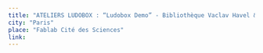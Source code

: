 ```yaml
---
title: "ATELIERS LUDOBOX : “Ludobox Demo” - Bibliothèque Vaclav Havel & “Game Design Open Source”"
city: "Paris"
place: "Fablab Cité des Sciences"
link:
---
```


